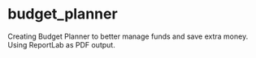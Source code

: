 # budget_planner
Creating Budget Planner to better manage funds and save extra money. 
Using ReportLab as PDF output.
